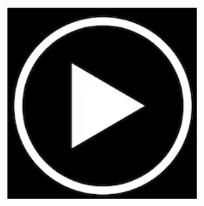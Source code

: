 [![Header](https://github.com/psinyugin/psinyugin.github.io/blob/main/assets/%D0%A1%D0%BD%D0%B8%D0%BC%D0%BE%D0%BA%20%D1%8D%D0%BA%D1%80%D0%B0%D0%BD%D0%B0%202025-03-18%20%D0%B2%2023.24.28.png)](https://psinyugin.github.io)
